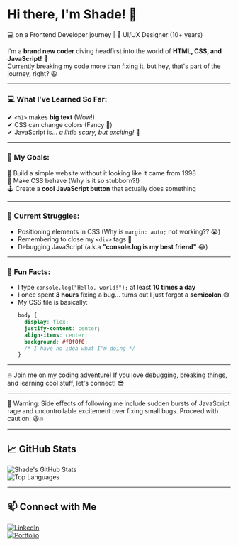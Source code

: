 # Hi there, I'm Shade! 👋

💻 on a Frontend Developer journey  |  🎨 UI/UX Designer (10+ years)  

I'm a **brand new coder** diving headfirst into the world of **HTML, CSS, and JavaScript!** 🎉  
Currently breaking my code more than fixing it, but hey, that's part of the journey, right? 😆  

---

### 💻 What I’ve Learned So Far:
✔ `<h1>` makes **big text** (Wow!)  
✔ CSS can change colors (Fancy 🎨)  
✔ JavaScript is... *a little scary, but exciting!* 👀  

---

### 🎯 My Goals:
🚀 Build a simple website without it looking like it came from 1998  
🎨 Make CSS behave (Why is it so stubborn?!)  
🕹️ Create a **cool JavaScript button** that actually does something  

---

### 📌 Current Struggles:
- Positioning elements in CSS (Why is `margin: auto;` not working?? 😭)  
- Remembering to close my `<div>` tags 🤦  
- Debugging JavaScript (a.k.a **"console.log is my best friend"** 😂)  

---

### 🎉 Fun Facts:
- I type `console.log("Hello, world!");` at least **10 times a day**  
- I once spent **3 hours** fixing a bug... turns out I just forgot a **semicolon** 😅  
- My CSS file is basically:  
  ```css
  body {
    display: flex;
    justify-content: center;
    align-items: center;
    background: #f0f0f0;
    /* I have no idea what I'm doing */
  }

---

🔥 Join me on my coding adventure!
If you love debugging, breaking things, and learning cool stuff, let's connect! 😎

---

📢 Warning: Side effects of following me include sudden bursts of JavaScript rage and uncontrollable excitement over fixing small bugs. Proceed with caution. 😆🔥

---

## 📈 GitHub Stats  
![Shade's GitHub Stats](https://github-readme-stats.vercel.app/api?username=shadegraves&show_icons=true&theme=tokyonight)  
![Top Languages](https://github-readme-stats.vercel.app/api/top-langs/?username=shadegraves&layout=compact&theme=tokyonight)

---

## 📫 Connect with Me  
[![LinkedIn](https://img.shields.io/badge/LinkedIn-blue?style=for-the-badge&logo=linkedin)](https://www.linkedin.com/in/tatiana-pirondi-798774a6/)  
[![Portfolio](https://img.shields.io/badge/Portfolio-black?style=for-the-badge&logo=web)](https://johndoe.dev)  

